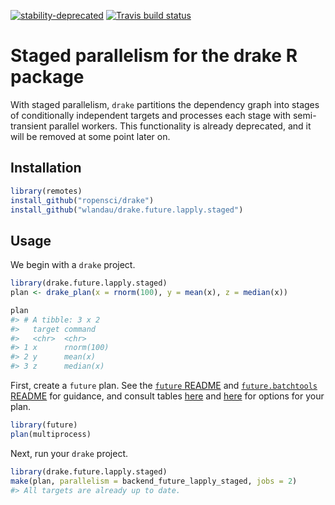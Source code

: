 
[![stability-deprecated](https://img.shields.io/badge/stability-deprecated-red.svg)](https://github.com/emersion/stability-badges#deprecated) [![Travis build status](https://travis-ci.org/wlandau/drake.staged.svg?branch=master)](https://travis-ci.org/wlandau/drake.staged)

<!-- README.md is generated from README.Rmd. Please edit that file -->
Staged parallelism for the drake R package
==========================================

With staged parallelism, `drake` partitions the dependency graph into stages of conditionally independent targets and processes each stage with semi-transient parallel workers. This functionality is already deprecated, and it will be removed at some point later on.

Installation
------------

``` r
library(remotes)
install_github("ropensci/drake")
install_github("wlandau/drake.future.lapply.staged")
```

Usage
-----

We begin with a `drake` project.

``` r
library(drake.future.lapply.staged)
plan <- drake_plan(x = rnorm(100), y = mean(x), z = median(x))

plan
#> # A tibble: 3 x 2
#>   target command   
#>   <chr>  <chr>     
#> 1 x      rnorm(100)
#> 2 y      mean(x)   
#> 3 z      median(x)
```

First, create a `future` plan. See the [`future` README](https://github.com/HenrikBengtsson/future/blob/master/README.md) and [`future.batchtools` README](https://github.com/HenrikBengtsson/future.batchtools/blob/master/README.md) for guidance, and consult tables [here](https://github.com/HenrikBengtsson/future/blob/master/README.md#controlling-how-futures-are-resolved) and [here](https://github.com/HenrikBengtsson/future.batchtools/blob/master/README.md#choosing-batchtools-backend) for options for your plan.

``` r
library(future)
plan(multiprocess)
```

Next, run your `drake` project.

``` r
library(drake.future.lapply.staged)
make(plan, parallelism = backend_future_lapply_staged, jobs = 2)
#> All targets are already up to date.
```
